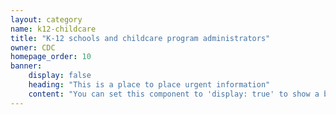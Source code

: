 ```yaml
---
layout: category
name: k12-childcare
title: "K-12 schools and childcare program administrators"
owner: CDC
homepage_order: 10
banner:
    display: false
    heading: "This is a place to place urgent information"
    content: "You can set this component to 'display: true' to show a banner at the top of the page."
---
```

